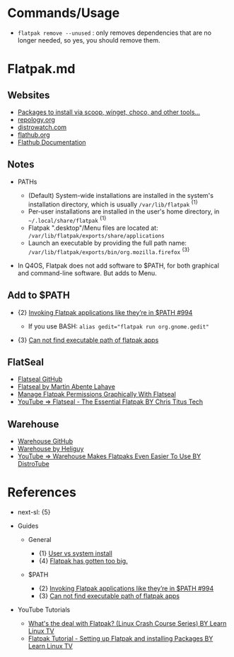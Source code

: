 # Commands/Usage

* `flatpak remove --unused` : only removes dependencies that are no longer needed, so yes, you should remove them.

# Flatpak.md

## Websites

* [Packages to install via scoop, winget, choco, and other tools...](https://gist.github.com/mikepruett3/7ca6518051383ee14f9cf8ae63ba18a7)
* [repology.org](https://repology.org/)
* [distrowatch.com](https://distrowatch.com/)
* [flathub.org](https://flathub.org/)
* [Flathub Documentation](https://docs.flathub.org/docs/category/for-users)

## Notes

* PATHs
  * (Default) System-wide installations are installed in the system's installation directory, which is usually `/var/lib/flatpak` <sup>{1}</sup>
  * Per-user installations are installed in the user's home directory, in `~/.local/share/flatpak` <sup>{1}</sup>
  * Flatpak ".desktop"/Menu files are located at: `/var/lib/flatpak/exports/share/applications`
  * Launch an executable by providing the full path name: `/var/lib/flatpak/exports/bin/org.mozilla.firefox` <sup>{3}</sup>

* In Q4OS, Flatpak does not add software to $PATH, for both graphical and command-line software. But adds to Menu.

## Add to $PATH

* {2} [Invoking Flatpak applications like they’re in $PATH #994](https://github.com/flatpak/flatpak/issues/994)
  * If you use BASH: `alias gedit="flatpak run org.gnome.gedit"`

* {3} [Can not find executable path of flatpak apps](https://askubuntu.com/questions/1417313/can-not-find-executable-path-of-flatpak-apps)

## FlatSeal

* [Flatseal GitHub](https://github.com/tchx84/flatseal)
* [Flatseal by Martin Abente Lahaye](https://flathub.org/apps/com.github.tchx84.Flatseal)
* [Manage Flatpak Permissions Graphically With Flatseal](https://itsfoss.com/flatseal/)
* [YouTube => Flatseal - The Essential Flatpak BY Chris Titus Tech](https://www.youtube.com/watch?v=IfDUXZfDhEI)

## Warehouse

* [Warehouse GitHub](https://github.com/flattool/warehouse)
* [Warehouse by Heliguy](https://flathub.org/apps/io.github.flattool.Warehouse)
* [YouTube => Warehouse Makes Flatpaks Even Easier To Use BY DistroTube](https://www.youtube.com/watch?v=XONP03uMq08)

# References

* next-sl: {5}

* Guides

  * General
    * {1} [User vs system install](https://docs.flathub.org/docs/for-users/user-vs-system-install/)
    * {4} [Flatpak has gotten too big.](https://www.reddit.com/r/flatpak/comments/18bx2mo/flatpak_has_gotten_too_big/)

  * $PATH
    * {2} [Invoking Flatpak applications like they’re in $PATH #994](https://github.com/flatpak/flatpak/issues/994)
    * {3} [Can not find executable path of flatpak apps](https://askubuntu.com/questions/1417313/can-not-find-executable-path-of-flatpak-apps)

* YouTube Tutorials
  * [What's the deal with Flatpak? (Linux Crash Course Series) BY Learn Linux TV](https://www.youtube.com/watch?v=IG2wTCacEtQ)
  * [Flatpak Tutorial - Setting up Flatpak and installing Packages BY Learn Linux TV](https://www.youtube.com/watch?v=31WRiI1nk8Q)
